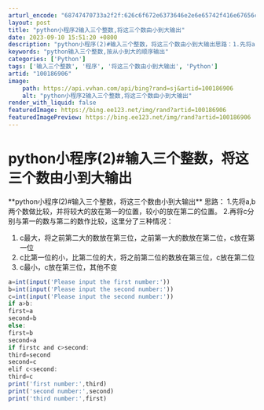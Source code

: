 ```yaml
---
arturl_encode: "68747470733a2f2f:626c6f672e6373646e2e6e65742f416e67656c5f456d6d612f:61727469636c652f64657461696c732f313030313836393036"
layout: post
title: "python小程序2输入三个整数,将这三个数由小到大输出"
date: 2023-09-10 15:51:20 +0800
description: "python小程序(2)#输入三个整数，将这三个数由小到大输出思路：1.先将a,b两个数做比较，并将"
keywords: "python输入三个整数,按从小到大的顺序输出"
categories: ['Python']
tags: ['输入三个整数', '程序', '将这三个数由小到大输出', 'Python']
artid: "100186906"
image:
    path: https://api.vvhan.com/api/bing?rand=sj&artid=100186906
    alt: "python小程序2输入三个整数,将这三个数由小到大输出"
render_with_liquid: false
featuredImage: https://bing.ee123.net/img/rand?artid=100186906
featuredImagePreview: https://bing.ee123.net/img/rand?artid=100186906
---
```


# python小程序(2)#输入三个整数，将这三个数由小到大输出
\*\*python小程序(2)#输入三个整数，将这三个数由小到大输出\*\*
思路：
1.先将a,b两个数做比较，并将较大的放在第一的位置，较小的放在第二的位置。
2.再将c分别与第一的数与第二的数作比较，这里分了三种情况：
1. c最大，将之前第二大的数放在第三位，之前第一大的数放在第二位，c放在第一位
2. c比第一位的小，比第二位的大，将之前第二位的数放在第三位，c放在第二位
3. c最小，c放在第三位，其他不变
```javascript
a=int(input('Please input the first number:'))
b=int(input('Please input the second number:'))
c=int(input('Please input the second number:'))
if a>b:
first=a
second=b
else:
first=b
second=a
if firstc and c>second:
third=second
second=c
elif c<second:
third=c
print('first number:',third)
print('second number:',second)
print('third number:',first)
```